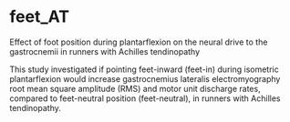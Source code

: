 # feet_AT
Effect of foot position during plantarflexion on the neural drive to the gastrocnemii in runners with Achilles tendinopathy

This study investigated if pointing feet-inward (feet-in) during isometric plantarflexion would increase gastrocnemius lateralis electromyography root mean square amplitude (RMS) and motor unit discharge rates, compared to feet-neutral position (feet-neutral), in runners with Achilles tendinopathy. 
